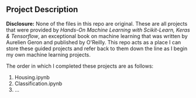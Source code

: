 ## Project Description

**Disclosure:** None of the files in this repo are original. These are all projects that were provided by *Hands-On Machine Learning with Scikit-Learn, Keras & Tensorflow*, an exceptional book on machine learning that was written by Aurelien Geron and published by O'Reilly. This repo acts as a place I can store these guided projects and refer back to them down the line as I begin my own machine learning projects.

The order in which I completed these projects are as follows:

1. Housing.ipynb
2. Classification.ipynb
3. ...
